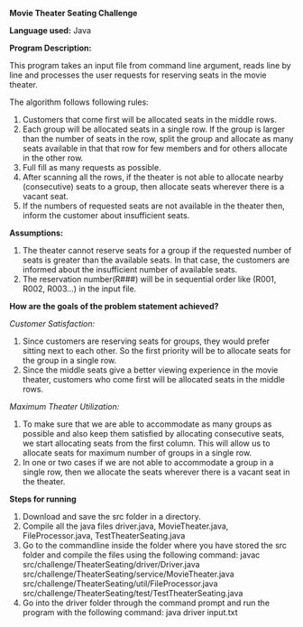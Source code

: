  **Movie Theater Seating Challenge**

**Language used:**  Java

**Program Description:**

This program takes an input file from command line argument, reads line by line and processes the user requests for reserving seats in the movie theater.

The algorithm follows following rules:

1. Customers that come first will be allocated seats in the middle rows.
2. Each group will be allocated seats in a single row. If the group is larger than the number of seats in the row, split the group and allocate as many seats available in that that row for few members and for others allocate in the other row.
3. Full fill as many requests as possible.
4. After scanning all the rows, if the theater is not able to allocate nearby (consecutive) seats to a group, then allocate seats wherever there is a vacant seat.
5. If the numbers of requested seats are not available in the theater then, inform the customer about insufficient seats.

**Assumptions:**

1. The theater cannot reserve seats for a group if the requested number of seats is greater than the available seats. In that case, the customers are informed about the insufficient number of available seats.
2. The reservation number(R###) will be in sequential order like (R001, R002, R003...) in the input file.

**How are the goals of the problem statement achieved?**

_Customer Satisfaction:_

1. Since customers are reserving seats for groups, they would prefer sitting next to each other. So the first priority will be to allocate seats for the group in a single row.
2. Since the middle seats give a better viewing experience in the movie theater, customers who come first will be allocated seats in the middle rows.

_Maximum Theater Utilization:_

1. To make sure that we are able to accommodate as many groups as possible and also keep them satisfied by allocating consecutive seats, we start allocating seats from the first column. This will allow us to allocate seats for maximum number of groups in a single row.
2. In one or two cases if we are not able to accommodate a group in a single row, then we allocate the seats wherever there is a vacant seat in the theater.

**Steps for running**
1. Download and save the src folder in a directory.
2. Compile all the java files driver.java, MovieTheater.java, FileProcessor.java, TestTheaterSeating.java
3. Go to the commandline inside the folder where you have stored the src folder and compile the files using the following command:
   javac src/challenge/TheaterSeating/driver/Driver.java src/challenge/TheaterSeating/service/MovieTheater.java      src/challenge/TheaterSeating/util/FileProcessor.java src/challenge/TheaterSeating/test/TestTheaterSeating.java
4. Go into the driver folder through the command prompt and run the program with the following command:
   java driver input.txt   
